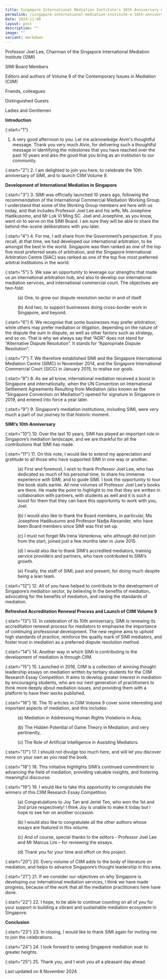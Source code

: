 ```yaml
---
title: Singapore International Mediation Institute’s 10th Anniversary Celebration
permalink: /singapore-international-mediation-institute-s-10th-anniversary-celebration/
date: 2024-11-08
layout: post
description: ""
image: ""
variant: markdown
---
```

Professor Joel Lee, Chairman of the Singapore International Mediation Institute (SIMI)

SIMI Board Members

Editors and authors of Volume 9 of the Contemporary Issues in Mediation (CIIM)

Friends, colleagues

Distinguished Guests

Ladies and Gentlemen

**Introduction**

{:start="1"}
1. A very good afternoon to you. Let me acknowledge Alvin's thoughtful message. Thank you very much Alvin, for delivering such a thoughtful message in identifying the milestones that you have reached over the past 10 years and also the good that you bring as an institution to our community.

{:start="2"}
2. I am delighted to join you here, to celebrate the 10th anniversary of SIMI, and to launch CIIM Volume 9.

**Development of International Mediation in Singapore**

{:start="3"}
3. SIMI was officially launched 10 years ago, following the recommendation of the International Commercial Mediation Working Group. I understand that some of the Working Group members are here with us today, and that includes Professor Joel Lee and his wife, Ms Josephine Hadikusomo, and Mr Lok Vi Ming SC. Joel and Josephine, as you know, went on to serve on the SIMI Board. I am sure they will be able to share the behind-the-scene deliberations with you later.

{:start="4"}
4. For me, I will share from the Government’s perspective. If you recall, at that time, we had developed our international arbitration, to be amongst the best in the world. Singapore was then ranked as one of the top five most preferred seats of arbitration, and the Singapore International Arbitration Centre (SIAC) was ranked as one of the top five most preferred arbitral institutions in the world.

{:start="5"}
5. We saw an opportunity to leverage our strengths that made us an international arbitration hub, and also to develop our international mediation services, and international commercial court. The objectives are two-fold:

<p style="margin-left: 40px">
(a) One, to grow our dispute resolution sector in and of itself.</p>

<p style="margin-left: 40px">
(b) And two, to support businesses doing cross-border work in Singapore, and beyond.</p>

{:start="6"}
6. We recognise that some businesses may prefer arbitration, while others may prefer mediation or litigation, depending on the nature of the dispute the sum in dispute, as well as other factors such as strategy, and so on. That is why we always say that “ADR” does not stand for “Alternative Dispute Resolution”. It stands for “Appropriate Dispute Resolution”.

{:start="7"}
7. We therefore established SIMI and the Singapore International Mediation Centre (SIMC) in November 2014, and the Singapore International Commercial Court (SICC) in January 2015, to realise our goals.

{:start="8"}
8. As we all know, international mediation received a boost in Singapore and internationally, when the UN Convention on International Settlement Agreements Resulting from Mediation (also known as the “Singapore Convention on Mediation”) opened for signature in Singapore in 2019, and entered into force a year later.

{:start="9"}
9. Singapore’s mediation institutions, including SIMI, were very much a part of our journey to that historic moment.
 
**SIMI’s 10th Anniversary**

{:start="10"}
10. Over the last 10 years, SIMI has played an important role in Singapore’s mediation landscape, and we are thankful for all the contributions that SIMI has made.

{:start="11"}
11. On this note, I would like to extend my appreciation and gratitude to all those who have supported SIMI in one way or another.

<p style="margin-left: 40px">
(a) First and foremost, I wish to thank Professor Joel Lee, who has dedicated so much of his personal time, to share his immense experience with SIMI, and to guide SIMI. I took the opportunity to tour the book stalls earlier. All nine volumes of Professor Joel Lee's books are there. He made the point to highlight to me that they are written in collaboration with partners, with students as well and it is such a boost for them that they can have this opportunity to work with you, Joel. </p>
	
<p style="margin-left: 40px">
(b) I would also like to thank the Board members, in particular, Ms Josephine Hadikusumo and Professor Nadja Alexander, who have been Board members since SIMI was first set up.</p>

<p style="margin-left: 40px">
(c) I must not forget Ms Irena Vanenkova, who although did not join from the start, joined just a few months later in June 2015.</p>

<p style="margin-left: 40px">
(d) I would also like to thank SIMI’s accredited mediators, training service providers and partners, who have contributed to SIMI’s growth.</p>

<p style="margin-left: 40px">
(e) Finally, the staff of SIMI, past and present, for doing much despite being a lean team.</p>

{:start="12"}
12. All of you have helped to contribute to the development of Singapore’s mediation sector, by believing in the benefits of mediation, advocating for the benefits of mediation, and raising the standards of mediation.

**Refreshed Accreditation Renewal Process and Launch of CIIM Volume 9**

{:start="13"}
13. In celebration of its 10th anniversary, SIMI is renewing its accreditation renewal process for mediators to emphasise the importance of continuing professional development. The new regime aims to uphold high standards of practice, reinforce the quality mark of SIMI mediators, and foster trust in mediation as a preferred dispute resolution method.

{:start="14"}
14. Another way in which SIMI is contributing to the development of mediation is through CIIM.

{:start="15"}
15. Launched in 2016, CIIM is a collection of winning thought leadership essays on mediation written by tertiary students for the CIIM Research Essay Competition. It aims to develop greater interest in mediation by encouraging students, who are our next generation of practitioners to think more deeply about mediation issues, and providing them with a platform to have their works published.

{:start="16"}
16. The 10 articles in CIIM Volume 9 cover some interesting and important aspects of mediation, and this includes:

<p style="margin-left: 40px">
(a) Mediation in Addressing Human Rights Violations in Asia;</p>
	
<p style="margin-left: 40px">
(b) The Hidden Potential of Game Theory in Mediation; and very pertinently,</p>

<p style="margin-left: 40px">
(c) The Role of Artificial Intelligence in Assisting Mediators.</p>

{:start="17"}
17. I should not divulge too much here, and will let you discover more on your own as you read the book.

{:start="18"}
18. This initiative highlights SIMI’s continued commitment to advancing the field of mediation, providing valuable insights, and fostering meaningful discourse.

{:start="19"}
19. I would like to take this opportunity to congratulate the winners of this CIIM Research Essay Competition.

<p style="margin-left: 40px">
(a) Congratulations to Joy Tan and Jeriel Teo, who won the 1st and 2nd prize respectively! I think Joy is unable to make it today but I hope to see her on another occasion.</p>
	
<p style="margin-left: 40px">
(b) I would also like to congratulate all the other authors whose essays are featured in this volume.</p>

<p style="margin-left: 40px">
(c) And of course, special thanks to the editors - Professor Joel Lee and Mr Marcus Lim – for reviewing the essays.</p>

<p style="margin-left: 40px">
(d) Thank you for your time and effort on this project.</p>

{:start="20"}
20. Every volume of CIIM adds to the body of literature on mediation, and helps to advance Singapore’s thought leadership in this area.

{:start="21"}
21. If we consider our objectives on why Singapore is developing our international mediation services, I think we have made progress, because of the work that all the mediation practitioners here have done.

{:start="22"}
22. I hope, to be able to continue counting on all of you for your support in building a vibrant and sustainable mediation ecosystem in Singapore.

**Conclusion**

{:start="23"}
23. In closing, I would like to thank SIMI again for inviting me to join the celebrations.

{:start="24"}
24. I look forward to seeing Singapore mediation soar to greater heights.

{:start="25"}
25. Thank you, and I wish you all a pleasant day ahead.

<p class="right-side-updated">Last updated on 8 November 2024</p>
